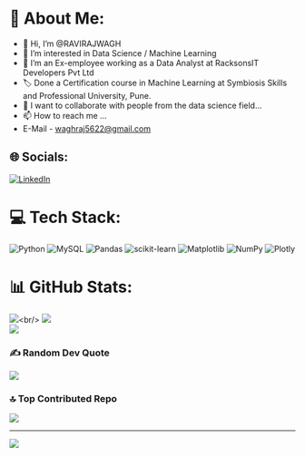 # 💫 About Me:
- 👋 Hi, I’m @RAVIRAJWAGH
- 👀 I’m interested in Data Science / Machine Learning
- 🌱 I’m an Ex-employee working as a Data Analyst at RacksonsIT Developers Pvt Ltd
- 🏷️ Done a Certification course in Machine Learning at Symbiosis Skills and Professional University, Pune.
- 💞️ I want to collaborate with people from the data science field...
- 📫 How to reach me ...
- E-Mail    - waghraj5622@gmail.com


## 🌐 Socials:
[![LinkedIn](https://img.shields.io/badge/LinkedIn-%230077B5.svg?logo=linkedin&logoColor=white)](https://www.linkedin.com/in/ravirajwagh/) 

# 💻 Tech Stack:
![Python](https://img.shields.io/badge/python-3670A0?style=for-the-badge&logo=python&logoColor=ffdd54) ![MySQL](https://img.shields.io/badge/mysql-%2300000f.svg?style=for-the-badge&logo=mysql&logoColor=white) ![Pandas](https://img.shields.io/badge/pandas-%23150458.svg?style=for-the-badge&logo=pandas&logoColor=white) ![scikit-learn](https://img.shields.io/badge/scikit--learn-%23F7931E.svg?style=for-the-badge&logo=scikit-learn&logoColor=white) ![Matplotlib](https://img.shields.io/badge/Matplotlib-%23ffffff.svg?style=for-the-badge&logo=Matplotlib&logoColor=black)
![NumPy](https://img.shields.io/badge/numpy-%23013243.svg?style=for-the-badge&logo=numpy&logoColor=white) ![Plotly](https://img.shields.io/badge/Plotly-%233F4F75.svg?style=for-the-badge&logo=plotly&logoColor=white)
# 📊 GitHub Stats:
![]([https://github-readme-stats.vercel.app/api?username=RAVIRAJWAGH&theme=merko&hide_border=false&include_all_commits=true&count_private=false](https://github-readme-stats.vercel.app/api?username=RAVIRAJWAGH&theme=merko&show_icons=true&hide_border=true&count_private=true))<br/>
![](https://github-readme-streak-stats.herokuapp.com/?user=RAVIRAJWAGH&theme=merko&hide_border=false)<br/>
![](https://github-readme-stats.vercel.app/api/top-langs/?username=RAVIRAJWAGH&theme=merko&hide_border=false&include_all_commits=true&count_private=false&layout=compact)

### ✍️ Random Dev Quote
![](https://quotes-github-readme.vercel.app/api?type=horizontal&theme=radical)

### 🔝 Top Contributed Repo
![](https://github-contributor-stats.vercel.app/api?username=RAVIRAJWAGH&limit=5&theme=dark&combine_all_yearly_contributions=true)

---
[![](https://visitcount.itsvg.in/api?id=RAVIRAJWAGH&icon=0&color=0)](https://visitcount.itsvg.in)

<!-- Proudly created with GPRM ( https://gprm.itsvg.in ) -->

<!---
RAVIRAJWAGH/RAVIRAJWAGH is a ✨ special ✨ repository because its `README.md` (this file) appears on your GitHub profile.
You can click the Preview link to take a look at your changes.
--->
